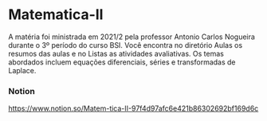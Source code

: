 # Matematica-II

A matéria foi ministrada em 2021/2 pela professor Antonio Carlos Nogueira durante o 3º período do curso BSI.
Você encontra no diretório Aulas os resumos das aulas e no Listas as atividades avaliativas.
Os temas abordados incluem equações diferenciais, séries e transformadas de Laplace.

### Notion
https://www.notion.so/Matem-tica-II-97f4d97afc6e421b86302692bf169d6c
